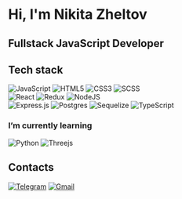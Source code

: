 # Hi, I'm Nikita Zheltov

## Fullstack JavaScript Developer

## Tech stack

![JavaScript](https://img.shields.io/badge/javascript-%23323330.svg?style=for-the-badge&logo=javascript&logoColor=%23F7DF1E) 
![HTML5](https://img.shields.io/badge/html5-%23E34F26.svg?style=for-the-badge&logo=html5&logoColor=white)
![CSS3](https://img.shields.io/badge/css3-%231572B6.svg?style=for-the-badge&logo=css3&logoColor=white)
![SCSS](https://img.shields.io/badge/scss-%dd0000B6.svg?style=for-the-badge&logo=scss3&logoColor=red)
</br>
![React](https://img.shields.io/badge/react-%2320232a.svg?style=for-the-badge&logo=react&logoColor=%2361DAFB)
![Redux](https://img.shields.io/badge/redux-%23593d88.svg?style=for-the-badge&logo=redux&logoColor=white) 
![NodeJS](https://img.shields.io/badge/node.js-6DA55F?style=for-the-badge&logo=node.js&logoColor=white)
</br>
![Express.js](https://img.shields.io/badge/express.js-%23404d59.svg?style=for-the-badge&logo=express&logoColor=%2361DAFB) 
![Postgres](https://img.shields.io/badge/postgres-%23316192.svg?style=for-the-badge&logo=postgresql&logoColor=white)
![Sequelize](https://img.shields.io/badge/Sequelize-52B0E7?style=for-the-badge&logo=Sequelize&logoColor=white)
![TypeScript](https://img.shields.io/badge/TypeScript-007ACC?style=for-the-badge&logo=typescript&logoColor=white)

### I’m currently learning
![Python](https://img.shields.io/badge/Python-FFD43B?style=for-the-badge&logo=python&logoColor=blue)
![Threejs](https://img.shields.io/badge/threejs-black?style=for-the-badge&logo=three.js&logoColor=green)

## Contacts
<a href="https://t.me/Nick_Zhe">![Telegram](https://img.shields.io/badge/Telegram-2CA5E0?style=for-the-badge&logo=telegram&logoColor=gray)</a>
<a href="zheltovns.62@gmail.com">![Gmail](https://img.shields.io/badge/Gmail-D14836?style=for-the-badge&logo=gmail&logoColor=black)</a>


